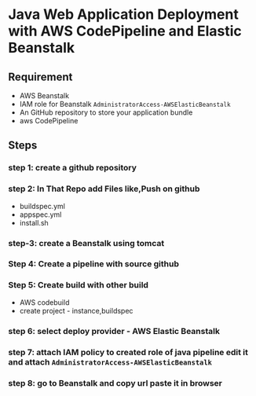 # Java Web Application Deployment with AWS CodePipeline and Elastic Beanstalk

## Requirement
- AWS Beanstalk
- IAM role for Beanstalk `AdministratorAccess-AWSElasticBeanstalk`
- An GitHub repository to store your application bundle
- aws CodePipeline

## Steps
### step 1: create a github repository
### step 2: In That Repo add Files like,Push on github 
- buildspec.yml
- appspec.yml
- install.sh
### step-3: create a Beanstalk using tomcat
### Step 4: Create a pipeline with source github
### Step 5: Create build with other build
 - AWS codebuild
 - create project - instance,buildspec
### step 6: select deploy provider - AWS Elastic Beanstalk
### step 7: attach IAM policy to created role of java pipeline edit it and attach `AdministratorAccess-AWSElasticBeanstalk`
### step 8: go to Beanstalk and copy url paste it in browser
